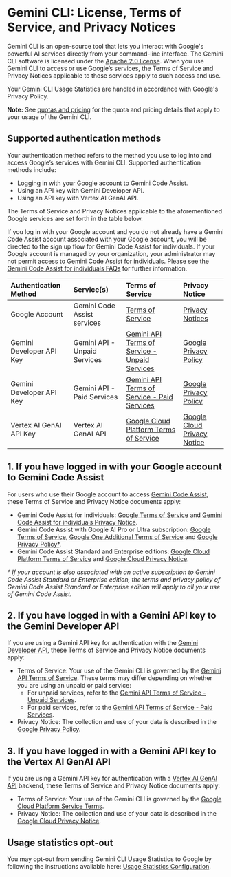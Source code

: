 # Gemini CLI: License, Terms of Service, and Privacy Notices

Gemini CLI is an open-source tool that lets you interact with Google's powerful
AI services directly from your command-line interface. The Gemini CLI software
is licensed under the
[Apache 2.0 license](https://github.com/google-gemini/gemini-cli/blob/main/LICENSE).
When you use Gemini CLI to access or use Google’s services, the Terms of Service
and Privacy Notices applicable to those services apply to such access and use.

Your Gemini CLI Usage Statistics are handled in accordance with Google's Privacy
Policy.

**Note:** See [quotas and pricing](/docs/quota-and-pricing.md) for the quota and
pricing details that apply to your usage of the Gemini CLI.

## Supported authentication methods

Your authentication method refers to the method you use to log into and access
Google’s services with Gemini CLI. Supported authentication methods include:

- Logging in with your Google account to Gemini Code Assist.
- Using an API key with Gemini Developer API.
- Using an API key with Vertex AI GenAI API.

The Terms of Service and Privacy Notices applicable to the aforementioned Google
services are set forth in the table below.

If you log in with your Google account and you do not already have a Gemini Code
Assist account associated with your Google account, you will be directed to the
sign up flow for Gemini Code Assist for individuals. If your Google account is
managed by your organization, your administrator may not permit access to Gemini
Code Assist for individuals. Please see the
[Gemini Code Assist for individuals FAQs](https://developers.google.com/gemini-code-assist/resources/faqs)
for further information.

| Authentication Method    | Service(s)                   | Terms of Service                                                                                        | Privacy Notice                                                                                |
| :----------------------- | :--------------------------- | :------------------------------------------------------------------------------------------------------ | :-------------------------------------------------------------------------------------------- |
| Google Account           | Gemini Code Assist services  | [Terms of Service](https://developers.google.com/gemini-code-assist/resources/privacy-notices)          | [Privacy Notices](https://developers.google.com/gemini-code-assist/resources/privacy-notices) |
| Gemini Developer API Key | Gemini API - Unpaid Services | [Gemini API Terms of Service - Unpaid Services](https://ai.google.dev/gemini-api/terms#unpaid-services) | [Google Privacy Policy](https://policies.google.com/privacy)                                  |
| Gemini Developer API Key | Gemini API - Paid Services   | [Gemini API Terms of Service - Paid Services](https://ai.google.dev/gemini-api/terms#paid-services)     | [Google Privacy Policy](https://policies.google.com/privacy)                                  |
| Vertex AI GenAI API Key  | Vertex AI GenAI API          | [Google Cloud Platform Terms of Service](https://cloud.google.com/terms/service-terms/)                 | [Google Cloud Privacy Notice](https://cloud.google.com/terms/cloud-privacy-notice)            |

## 1. If you have logged in with your Google account to Gemini Code Assist

For users who use their Google account to access
[Gemini Code Assist](https://codeassist.google), these Terms of Service and
Privacy Notice documents apply:

- Gemini Code Assist for individuals:
  [Google Terms of Service](https://policies.google.com/terms) and
  [Gemini Code Assist for individuals Privacy Notice](https://developers.google.com/gemini-code-assist/resources/privacy-notice-gemini-code-assist-individuals).
- Gemini Code Assist with Google AI Pro or Ultra subscription:
  [Google Terms of Service](https://policies.google.com/terms),
  [Google One Additional Terms of Service](https://one.google.com/terms-of-service)
  and [Google Privacy Policy\*](https://policies.google.com/privacy).
- Gemini Code Assist Standard and Enterprise editions:
  [Google Cloud Platform Terms of Service](https://cloud.google.com/terms) and
  [Google Cloud Privacy Notice](https://cloud.google.com/terms/cloud-privacy-notice).

_\* If your account is also associated with an active subscription to Gemini
Code Assist Standard or Enterprise edition, the terms and privacy policy of
Gemini Code Assist Standard or Enterprise edition will apply to all your use of
Gemini Code Assist._

## 2. If you have logged in with a Gemini API key to the Gemini Developer API

If you are using a Gemini API key for authentication with the
[Gemini Developer API](https://ai.google.dev/gemini-api/docs), these Terms of
Service and Privacy Notice documents apply:

- Terms of Service: Your use of the Gemini CLI is governed by the
  [Gemini API Terms of Service](https://ai.google.dev/gemini-api/terms). These
  terms may differ depending on whether you are using an unpaid or paid service:
  - For unpaid services, refer to the
    [Gemini API Terms of Service - Unpaid Services](https://ai.google.dev/gemini-api/terms#unpaid-services).
  - For paid services, refer to the
    [Gemini API Terms of Service - Paid Services](https://ai.google.dev/gemini-api/terms#paid-services).
- Privacy Notice: The collection and use of your data is described in the
  [Google Privacy Policy](https://policies.google.com/privacy).

## 3. If you have logged in with a Gemini API key to the Vertex AI GenAI API

If you are using a Gemini API key for authentication with a
[Vertex AI GenAI API](https://cloud.google.com/vertex-ai/generative-ai/docs/reference/rest)
backend, these Terms of Service and Privacy Notice documents apply:

- Terms of Service: Your use of the Gemini CLI is governed by the
  [Google Cloud Platform Service Terms](https://cloud.google.com/terms/service-terms/).
- Privacy Notice: The collection and use of your data is described in the
  [Google Cloud Privacy Notice](https://cloud.google.com/terms/cloud-privacy-notice).

## Usage statistics opt-out

You may opt-out from sending Gemini CLI Usage Statistics to Google by following
the instructions available here:
[Usage Statistics Configuration](https://github.com/google-gemini/gemini-cli/blob/main/docs/get-started/configuration.md#usage-statistics).
